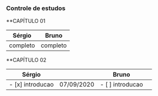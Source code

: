 
### Controle de estudos

**CAPÍTULO 01

Sérgio | Bruno
------------ | -------------
completo | completo


**CAPÍTULO 02

Sérgio | | Bruno | |
------------ |------------ |------------ |------------ |
- [x] introducao | 07/09/2020 |- [ ] introducao| |
